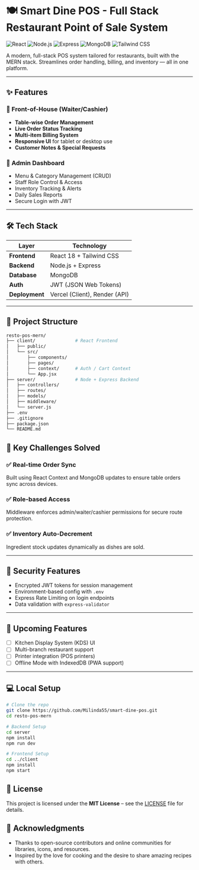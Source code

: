# 🍽️ Smart Dine POS - Full Stack Restaurant Point of Sale System

![React](https://img.shields.io/badge/React-18-blue?logo=react)
![Node.js](https://img.shields.io/badge/Node.js-20-green?logo=node.js)
![Express](https://img.shields.io/badge/Express.js-4.x-black?logo=express)
![MongoDB](https://img.shields.io/badge/MongoDB-6.x-darkgreen?logo=mongodb)
![Tailwind CSS](https://img.shields.io/badge/Tailwind_CSS-3.4-purple?logo=tailwind-css)

A modern, full-stack POS system tailored for restaurants, built with the MERN stack. Streamlines order handling, billing, and inventory — all in one platform.

---

## ✨ Features

### 🧾 Front-of-House (Waiter/Cashier)
- **Table-wise Order Management**
- **Live Order Status Tracking**
- **Multi-item Billing System**
- **Responsive UI** for tablet or desktop use
- **Customer Notes & Special Requests**

### 🔐 Admin Dashboard
- Menu & Category Management (CRUD)
- Staff Role Control & Access
- Inventory Tracking & Alerts
- Daily Sales Reports
- Secure Login with JWT

---

## 🛠️ Tech Stack

| Layer          | Technology               |
|----------------|--------------------------|
| **Frontend**   | React 18 + Tailwind CSS  |
| **Backend**    | Node.js + Express        |
| **Database**   | MongoDB                  |
| **Auth**       | JWT (JSON Web Tokens)    |
| **Deployment** | Vercel (Client), Render (API) |

---

## 📁 Project Structure

```bash
resto-pos-mern/
├── client/               # React Frontend
│   ├── public/
│   └── src/
│       ├── components/
│       ├── pages/
│       ├── context/      # Auth / Cart Context
│       └── App.jsx
├── server/               # Node + Express Backend
│   ├── controllers/
│   ├── routes/
│   ├── models/
│   ├── middleware/
│   └── server.js
├── .env
├── .gitignore
├── package.json
└── README.md
```

## 🚨 Key Challenges Solved

### ✅ Real-time Order Sync
Built using React Context and MongoDB updates to ensure table orders sync across devices.

### ✅ Role-based Access
Middleware enforces admin/waiter/cashier permissions for secure route protection.

### ✅ Inventory Auto-Decrement
Ingredient stock updates dynamically as dishes are sold.

---

## 🔐 Security Features

- Encrypted JWT tokens for session management
- Environment-based config with `.env`
- Express Rate Limiting on login endpoints
- Data validation with `express-validator`

---

## 🌟 Upcoming Features

- [ ] Kitchen Display System (KDS) UI
- [ ] Multi-branch restaurant support
- [ ] Printer integration (POS printers)
- [ ] Offline Mode with IndexedDB (PWA support)

---

## 💻 Local Setup

```bash
# Clone the repo
git clone https://github.com/Milinda55/smart-dine-pos.git
cd resto-pos-mern

# Backend Setup
cd server
npm install
npm run dev

# Frontend Setup
cd ../client
npm install
npm start
```

## 📃 License

This project is licensed under the **MIT License** – see the [LICENSE](LICENSE.txt) file for details.


## 🙏 Acknowledgments

- Thanks to open-source contributors and online communities for libraries, icons, and resources.
- Inspired by the love for cooking and the desire to share amazing recipes with others.